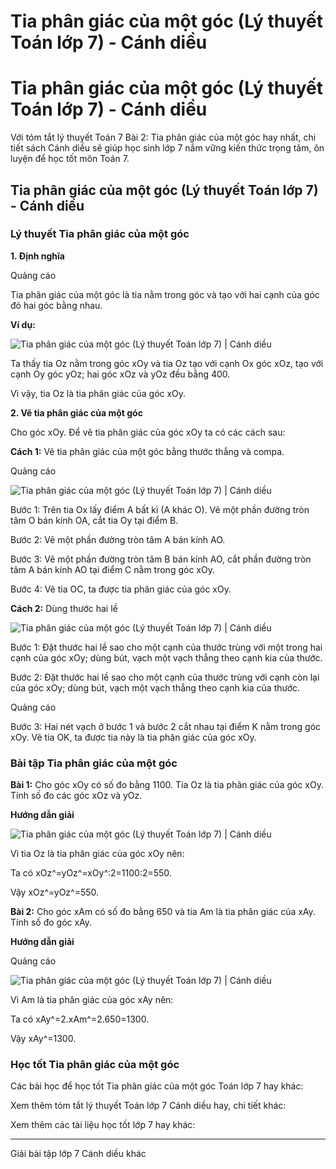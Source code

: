 # Tia phân giác của một góc (Lý thuyết Toán lớp 7) - Cánh diều

# Tia phân giác của một góc (Lý thuyết Toán lớp 7) - Cánh diều

Với tóm tắt lý thuyết Toán 7 Bài 2: Tia phân giác của một góc hay nhất, chi tiết sách Cánh diều sẽ giúp học sinh lớp 7 nắm vững kiến thức trọng tâm, ôn luyện để học tốt môn Toán 7.

## Tia phân giác của một góc (Lý thuyết Toán lớp 7) - Cánh diều

### **Lý thuyết Tia phân giác của một góc**

**1\. Định nghĩa**

Quảng cáo

Tia phân giác của một góc là tia nằm trong góc và tạo với hai cạnh của góc đó hai góc bằng nhau.

**Ví dụ:**

![Tia phân giác của một góc \(Lý thuyết Toán lớp 7\) | Cánh diều](https://vietjack.com/toan-7-cd/images/ly-thuyet-bai-2-tia-phan-giac-cua-mot-goc-162475.PNG)

Ta thấy tia Oz nằm trong góc xOy và tia Oz tạo với cạnh Ox góc xOz, tạo với cạnh Oy góc yOz; hai góc xOz và yOz đều bằng 400. 

Vì vậy, tia Oz là tia phân giác của góc xOy.

**2\. Vẽ tia phân giác của một góc**

Cho góc xOy. Để vẽ tia phân giác của góc xOy ta có các cách sau:

**Cách 1:** Vẽ tia phân giác của một góc bằng thước thẳng và compa.

Quảng cáo

![Tia phân giác của một góc \(Lý thuyết Toán lớp 7\) | Cánh diều](https://vietjack.com/toan-7-cd/images/ly-thuyet-bai-2-tia-phan-giac-cua-mot-goc-162476.PNG)

Bước 1: Trên tia Ox lấy điểm A bất kì (A khác O). Vẽ một phần đường tròn tâm O bán kính OA, cắt tia Oy tại điểm B.

Bước 2: Vẽ một phần đường tròn tâm A bán kính AO.

Bước 3: Vẽ một phần đường tròn tâm B bán kính AO, cắt phần đường tròn tâm A bán kính AO tại điểm C nằm trong góc xOy.

Bước 4: Vẽ tia OC, ta được tia phân giác của góc xOy.

**Cách 2:** Dùng thước hai lề

![Tia phân giác của một góc \(Lý thuyết Toán lớp 7\) | Cánh diều](https://vietjack.com/toan-7-cd/images/ly-thuyet-bai-2-tia-phan-giac-cua-mot-goc-162477.PNG)

Bước 1: Đặt thước hai lề sao cho một cạnh của thước trùng với một trong hai cạnh của góc xOy; dùng bút, vạch một vạch thẳng theo cạnh kia của thước.

Bước 2: Đặt thước hai lề sao cho một cạnh của thước trùng với cạnh còn lại của góc xOy; dùng bút, vạch một vạch thẳng theo cạnh kia của thước.

Quảng cáo

Bước 3: Hai nét vạch ở bước 1 và bước 2 cắt nhau tại điểm K nằm trong góc xOy. Vẽ tia OK, ta được tia này là tia phân giác của góc xOy.

### **Bài tập Tia phân giác của một góc**

**Bài 1:** Cho góc xOy có số đo bằng 1100. Tia Oz là tia phân giác của góc xOy. Tính số đo các góc xOz và yOz.

**Hướng dẫn giải**

![Tia phân giác của một góc \(Lý thuyết Toán lớp 7\) | Cánh diều](https://vietjack.com/toan-7-cd/images/ly-thuyet-bai-2-tia-phan-giac-cua-mot-goc-162478.PNG)

Vì tia Oz là tia phân giác của góc xOy nên:

Ta có xOz^=yOz^=xOy^:2=1100:2=550.

Vậy xOz^=yOz^=550.

**Bài 2:** Cho góc xAm có số đo bằng 650 và tia Am là tia phân giác của xAy. Tính số đo góc xAy.

**Hướng dẫn giải**

Quảng cáo

![Tia phân giác của một góc \(Lý thuyết Toán lớp 7\) | Cánh diều](https://vietjack.com/toan-7-cd/images/ly-thuyet-bai-2-tia-phan-giac-cua-mot-goc-162479.PNG)

Vì Am là tia phân giác của góc xAy nên:

Ta có xAy^=2.xAm^=2.650=1300.

Vậy xAy^=1300.

### **Học tốt Tia phân giác của một góc**

Các bài học để học tốt Tia phân giác của một góc Toán lớp 7 hay khác:

Xem thêm tóm tắt lý thuyết Toán lớp 7 Cánh diều hay, chi tiết khác:

Xem thêm các tài liệu học tốt lớp 7 hay khác:

* * *

Giải bài tập lớp 7 Cánh diều khác
